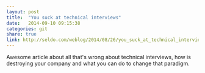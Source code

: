```yaml
---
layout: post
title:  "You suck at technical interviews"
date:   2014-09-10 09:15:38
categories: git
share: true
link: http://seldo.com/weblog/2014/08/26/you_suck_at_technical_interviews
---
```


Awesome article about all that's wrong about technical interviews, how is destroying your company and what you can do to change that paradigm.
